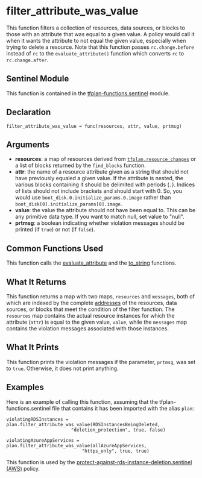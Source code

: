 # filter_attribute_was_value
This function filters a collection of resources, data sources, or blocks to those with an attribute that was equal to a given value. A policy would call it when it wants the attribute to not equal the given value, especially when trying to delete a resource. Note that this function passes `rc.change.before` instead of `rc` to the `evaluate_attribute()` function which converts `rc` to `rc.change.after`.

## Sentinel Module
This function is contained in the [tfplan-functions.sentinel](../tfplan-functions.sentinel) module.

## Declaration
`filter_attribute_was_value = func(resources, attr, value, prtmsg)`

## Arguments
* **resources**: a map of resources derived from [`tfplan.resource_changes`](https://www.terraform.io/docs/cloud/sentinel/import/tfplan-v2.html#the-resource_changes-collection) or a list of blocks returned by the `find_blocks` function.
* **attr**: the name of a resource attribute given as a string that should not have previously equaled a given value. If the attribute is nested, the various blocks containing it should be delimited with periods (`.`). Indices of lists should not include brackets and should start with 0. So, you would use `boot_disk.0.initialize_params.0.image` rather than `boot_disk[0].initialize_params[0].image`.
* **value**: the value the attribute should not have been equal to. This can be any primitive data type. If you want to match null, set value to "null".
* **prtmsg**: a boolean indicating whether violation messages should be printed (if `true`) or not (if `false`).

## Common Functions Used
This function calls the [evaluate_attribute](./evaluate_attribute.md) and the [to_string](./to_string.md) functions.

## What It Returns
This function returns a map with two maps, `resources` and `messages`, both of which are indexed by the complete [addresses](https://www.terraform.io/docs/internals/resource-addressing.html) of the resources, data sources, or blocks that meet the condition of the filter function. The `resources` map contains the actual resource instances for which the attribute (`attr`) is equal to the given value, `value`, while the `messages` map contains the violation messages associated with those instances.

## What It Prints
This function prints the violation messages if the parameter, `prtmsg`, was set to `true`. Otherwise, it does not print anything.

## Examples
Here is an example of calling this function, assuming that the tfplan-functions.sentinel file that contains it has been imported with the alias `plan`:
```
violatingRDSInstances = plan.filter_attribute_was_value(RDSInstancesBeingDeleted,
                        "deletion_protection", true, false)

violatingAzureAppServices = plan.filter_attribute_was_value(allAzureAppServices,
                            "https_only", true, true)
```

This function is used by the [protect-against-rds-instance-deletion.sentinel (AWS)](../../../aws/protect-against-rds-instance-deletion.sentinel) policy.
